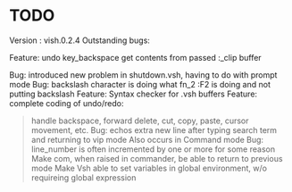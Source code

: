 # TODO

Version : vish.0.2.4
Outstanding bugs:

Feature: undo key_backspace get contents from passed :_clip buffer

Bug: introduced new problem in shutdown.vsh, having to do with  prompt mode
Bug: backslash character is doing what fn_2 :F2 is doing and not putting backslash
Feature: Syntax checker for .vsh buffers
Feature: complete coding of undo/redo:
> handle backspace, forward delete, cut, copy, paste, cursor movement, etc.
Bug: echos extra new line after typing search term and returning to vip mode
> Also occurs in Command mode
Bug: line_number is often incremented by one or more for some reason
Make com, when raised in commander, be able to return to previous mode
Make Vsh able to set variables in global environment, w/o requireing global expression

